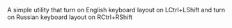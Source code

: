 A simple utility that turn on English keyboard layout on LCtrl+LShift and turn on Russian keyboard layout on RCtrl+RShift
